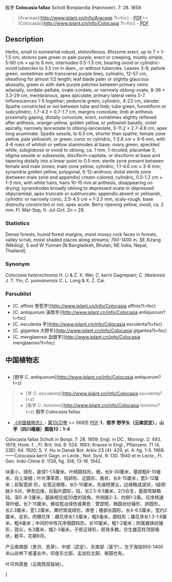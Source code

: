 假芋 **Colocasia fallax** Schott Bonplandia (Hannover). 7: 28. 1859.

> [Araceae](http://www.iplant.cn/info/Araceae ?t=foc) - [PDF](http://iplant.cn/foc/pdf/Araceae.pdf)>>[Colocasia](http://www.iplant.cn/info/Colocasia ?t=foc) - [PDF](http://www.iplant.cn/foc/pdf/Colocasia.pdf)

## Description

Herbs, small to somewhat robust, stoloniferous. Rhizome erect, up to 7 × 1-1.5 cm; stolons pale green or pale purple, erect or creeping, mostly simple, 5-60 cm × up to 6 mm, internodes 0.5-1.5 cm, bearing ovoid or cylindric-ovoid tubercles to 3.5 cm in diam., or without tubercles. Leaves 3-8; petiole green, sometimes with transverse purple lines, cylindric, 12-57 cm, sheathing for almost 1/2 length; leaf blade paler or slightly glaucous abaxially, green or with dark purple patches between primary veins adaxially, cordate-peltate, ovate-cordate, or narrowly oblong-ovate, 8-36 × 3.3-29 cm, membranous, apex apiculate; primary lateral veins 5-7. Inflorescences 1-5 together; peduncle green, cylindric, 4-23 cm, slender. Spathe constricted or not between tube and limb; tube green, funnelform or subcylindric, 1.7-4.2 × 0.7-1.7 cm, margins convolute; limb at anthesis proximally gaping, distally convolute, erect, sometimes slightly reflexed after anthesis, orange-yellow, golden yellow, or yellowish basally, violet apically, narrowly lanceolate to oblong-lanceolate, 5-11.2 × 2.7-4.8 cm, apex long acuminate. Spadix sessile, to 6.5 cm, shorter than spathe; female zone yellow, pale yellowish, or green, conic or cylindric, 1-2.6 cm × 4-6 mm, with 4-6 rows of whitish or yellow staminodes at base; ovary green, speckled white, subglobose or ovoid to oblong, ca. 1 mm, 1-loculed; placentae 3; stigma sessile or subsessile, disciform-capitate, or disciform at base and tapering distally into a linear point to 0.5 mm; sterile zone present between female and male zones; male zone yellow, cylindric, 1.1-4.6 cm × 3-6 mm; synandria golden yellow, polygonal, 6-12-androus; distal sterile zone (between male zone and appendix) cream-colored, cylindric, 0.5-1.2 cm × 1-3 mm, with white hairs, hairs 10-15 mm at anthesis, disappearing on drying; synandrodes broadly oblong to depressed ovate or depressed obpyramidal, apex truncate or subtruncate; appendix absent or yellowish, cylindric or narrowly conic, 2.5-4.5 cm × 1-2.5 mm, scaly-rough, base distinctly constricted or not, apex acute. Berry ripening yellow, ovoid, ca. 2 mm. Fl. Mar-Sep, fr. Jul-Oct. 2*n* = 28.

### Statistics
Dense forests, humid forest margins, moist mossy rock faces in forests, valley scrub, moist shaded places along streams; 700-1400 m. SE Xizang (Mêdog), S and W Yunnan [N Bangladesh, Bhutan, NE India, Nepal, Thailand].

### Synonym
*Colocasia heterochroma* H. Li & Z. X. Wei; *C. kerrii* Gagnepain; *C. tibetensis* J. T. Yin; *C. yunnanensis* C. L. Long & X. Z. Cai.

### Parsublist

* [C.  affinis  卷苞芋](http://www.iplant.cn/info/Colocasia affinis?t=foc)
* [C.  antiquorum  滇南芋](http://www.iplant.cn/info/Colocasia antiquorum?t=foc)
* [C.  esculenta  芋](http://www.iplant.cn/info/Colocasia esculenta?t=foc)
* [C.  gigantea  大野芋](http://www.iplant.cn/info/Colocasia gigantea?t=foc)
* [C.  menglaensis  勐腊芋](http://www.iplant.cn/info/Colocasia menglaensis?t=foc)

## 中国植物志
## 
* [野芋  C.  antiquorum](http://www.iplant.cn/info/Colocasia antiquorum?t=z)
> * [芋  C.  esculenta](http://www.iplant.cn/info/Colocasia esculenta?t=z)
> * [紫芋  C.  tonoimo](http://www.iplant.cn/info/Colocasia tonoimo?t=z)
**假芋 Colocasia fallax**

* [《中国植物志》](http://www.iplant.cn/frps)- [第13(2)卷](http://www.iplant.cn/frps/vol/13(2)) >> 068页 [PDF](http://www.iplant.cn/frps/pdf/13(2)/068.pdf)
**1．假芋 野芋头（云南武定），山芋（四川峨眉）图版13：1-4**

Colocasia fallax Schott in Bonpl. 7: 28. 1859; Engl. in DC., Monogr. 2: 493. 1879; Hook. f. , Fl. Brit. Ind. 6: 524. 1893; Krause in Engl., Pflanzenr. 71 (4, 23E): 64. 1920; S. Y. Hu in Dansk Bot. Arkiv 23 (4): 429, pl. 4: fig. 1-5. 1968. ——Colocasia kerrii Gagn. in Lecte., Not. Syst. 9: 130. 1940 et in Lecte., Fl. Gen. Indo-Chine 6: 1139, fig. 108; 13-16. 1942.

块茎小，球形，直径1-1.5厘米。叶柄圆柱形，细，长8-30厘米，基部粗8-10毫米，向上渐细；叶片薄革质，钝卵形、近圆形、盾状，长8-15厘米，宽5-12厘米；前裂宽卵 形，长宽近相等，长5-10厘米，先端短骤尖，边缘略成波状，I级侧脉3-5对，伸至边缘，后裂片圆形，钝，长2.5-6.5厘米，2/3合生，基部弯缺略钝，深0 .8-2厘米，基脉相交成20度的锐角，外侧脉2-3、内侧1-2条。花序柄通常纤细，长7-15厘米。佛焰苞淡绿色或黄色：管部短，椭圆状纺锤形、卵圆形，长2.3厘米，宽1.2厘米，果时常成球形，席卷；檐部长圆形，长4-6.5厘米，宽约2厘米，反折。肉穗花序：雌花序长1.5厘米，粗5毫米，圆柱形；雄花序长1.3-1.8厘米，粗4毫米；中间的中性花序细圆柱形，长10毫米，粗1-2毫米；附属器狭纺锤形，锐尖，长3厘米，粗2-3毫米。子房近球形，胚珠多数。合生雄蕊柱顶部盾状，截平。花期9月。

产云南南部（景洪、思茅）、中部（武定）、东南部（富宁），生于海拔850-1400米山谷林下或灌丛中。印度东北部、孟加拉北部、泰国也有。

叶可供蔬食（云南西双版纳）。

}
